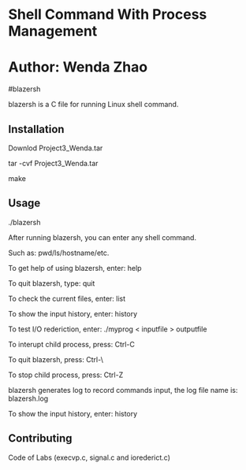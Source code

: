 # Shell Command With Process Management

# Author: Wenda Zhao

#blazersh

blazersh is a C file for running Linux shell command.

## Installation

Downlod Project3_Wenda.tar

tar -cvf Project3_Wenda.tar

make

## Usage

./blazersh

After running blazersh, you can enter any shell command.

Such as:
	pwd/ls/hostname/etc.
	
To get help of using blazersh, enter:
help

To quit blazersh, type:
quit

To check the current files, enter:
list

To show the input history, enter:
history

To test I/O rederiction, enter:
./myprog < inputfile > outputfile

To interupt child process, press:
Ctrl-C

To quit blazersh, press: 
Ctrl-\

To stop child process, press: 
Ctrl-Z

blazersh generates log to record commands input, the log file name is:
blazersh.log

To show the input history, enter: 
history

## Contributing

Code of Labs (execvp.c, signal.c and iorederict.c)

